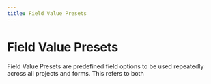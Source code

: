 ```yaml
---
title: Field Value Presets
---
```

# Field Value Presets
Field Value Presets are predefined field options to be used repeatedly across all projects and forms. This refers to both 
